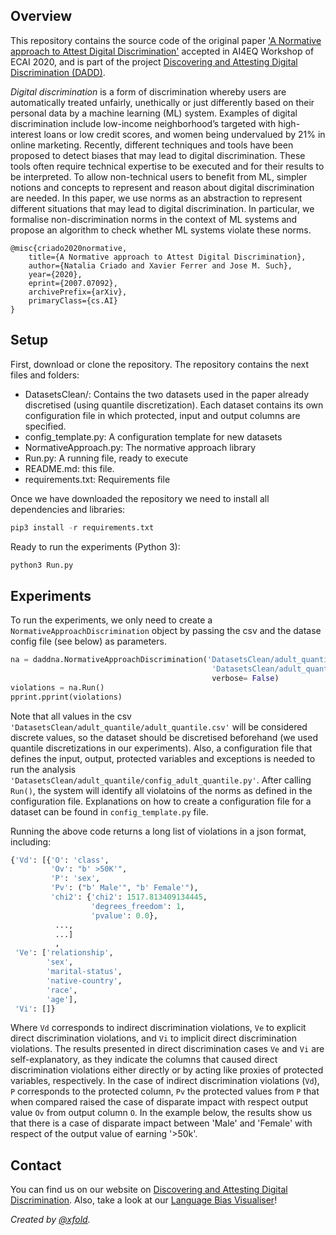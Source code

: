 ## Overview
This repository contains the source code of the original paper ['A Normative approach to Attest Digital Discrimination'](https://arxiv.org/pdf/2007.07092.pdf) accepted in AI4EQ Workshop of ECAI 2020, and is part of the project [Discovering and Attesting Digital Discrimination (DADD)](http://dadd-project.org/). 

<i>Digital discrimination</i> is a form of discrimination whereby users are automatically treated unfairly, unethically or just differently based on their personal data by a machine learning (ML) system. Examples of digital discrimination include low-income neighborhood’s targeted with high-interest loans or low credit scores, and women being undervalued by 21% in online marketing. Recently, different techniques and tools have been proposed to detect biases that may lead to digital discrimination. These tools often require technical expertise to be executed and for their results to be interpreted. To allow non-technical users to benefit from ML, simpler notions and concepts to represent and reason about digital discrimination are needed. In this paper, we use norms as an abstraction to represent different situations that may lead to digital discrimination. In particular, we formalise non-discrimination norms in the context of ML systems and propose an algorithm to check whether ML systems violate these norms.

```
@misc{criado2020normative,
    title={A Normative approach to Attest Digital Discrimination},
    author={Natalia Criado and Xavier Ferrer and Jose M. Such},
    year={2020},
    eprint={2007.07092},
    archivePrefix={arXiv},
    primaryClass={cs.AI}
}
```



## Setup
First, download or clone the repository. The repository contains the next files and folders:
* DatasetsClean/: Contains the two datasets used in the paper already discretised (using quantile discretization). Each dataset contains its own configuration file in which protected, input and output columns are specified.
* config_template.py: A configuration template for new datasets
* NormativeApproach.py: The normative approach library
* Run.py: A running file, ready to execute
* README.md: this file.
* requirements.txt: Requirements file

Once we have downloaded the repository we need to install all dependencies and libraries:
```python
pip3 install -r requirements.txt
```

Ready to run the experiments (Python 3):
```python
python3 Run.py
```

## Experiments
To run the experiments, we only need to create a `NormativeApproachDiscrimination` object by passing the csv and the datase config file (see below) as parameters.
```python
na = daddna.NormativeApproachDiscrimination('DatasetsClean/adult_quantile/adult_quantile.csv', 
                                             'DatasetsClean/adult_quantile/config_adult_quantile.py', 
                                             verbose= False)
violations = na.Run()
pprint.pprint(violations)
```
Note that all values in the csv `'DatasetsClean/adult_quantile/adult_quantile.csv'` will be considered discrete values, so the dataset should be discretised beforehand (we used quantile discretizations in our experiments). Also, a configuration file that defines the input, output, protected variables and exceptions is needed to run the analysis `'DatasetsClean/adult_quantile/config_adult_quantile.py'`. After calling `Run()`, the system will identify all violatoins of the norms as defined in the configuration file. Explanations on how to create a configuration file for a dataset can be found in `config_template.py` file.

Running the above code returns a long list of violations in a json format, including:
```python
{'Vd': [{'O': 'class',
         'Ov': "b' >50K'",
         'P': 'sex',
         'Pv': ("b' Male'", "b' Female'"),
         'chi2': {'chi2': 1517.813409134445,
                  'degrees_freedom': 1,
                  'pvalue': 0.0},
          ...,
          ...]
          ,
 'Ve': ['relationship',
        'sex',
        'marital-status',
        'native-country',
        'race',
        'age'],
 'Vi': []}
```
Where `Vd` corresponds to indirect discrimination violations, `Ve` to explicit direct discrimination violations, and `Vi` to implicit direct discrimination violations. The results presented in direct discrimination cases `Ve` and `Vi` are self-explanatory, as they indicate the columns that caused direct discrimination violations either directly or by acting like proxies of protected variables, respectively.
In the case of indirect discrimination violations (`Vd`), `P` corresponds to the protected column, `Pv` the protected values from `P` that when compared raised the case of disparate impact with respect output value `Ov` from output column `O`. In the example below, the results show us that there is a case of disparate impact between 'Male' and 'Female' with respect of the output value of earning '>50k'. 

## Contact
You can find us on our website on [Discovering and Attesting Digital Discrimination](http://dadd-project.org/). Also, take a look at our [Language Bias Visualiser](https://xfold.github.io/WE-GenderBiasVisualisationWeb/)!

<i>Created by [@xfold](https://github.com/xfold).</i>


